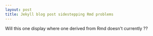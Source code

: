 ```yaml
---
layout: post
title: Jekyll blog post sidestepping Rmd problems
---
```



Will this one display where one derived from Rmd doesn't currently ??
